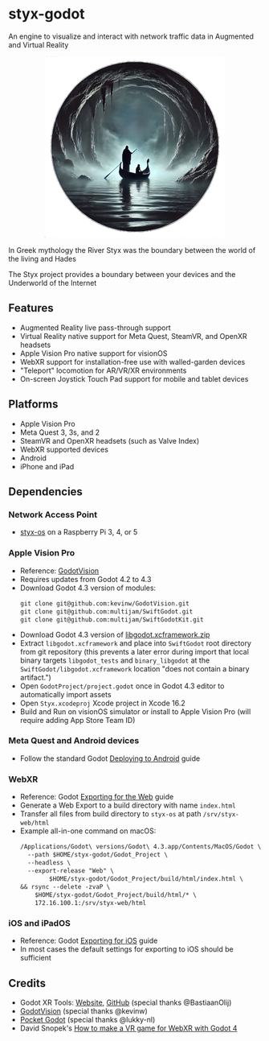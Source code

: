 # styx-godot

An engine to visualize and interact with network traffic data in Augmented and Virtual Reality

<div style="text-align:center;">
  <img src="docs/images/styx-360x360.png" alt="Styx Logo" width="360"/>
</div>

In Greek mythology the River Styx was the boundary between the world of the living and Hades

The Styx project provides a boundary between your devices and the Underworld of the Internet

## Features
- Augmented Reality live pass-through support
- Virtual Reality native support for Meta Quest, SteamVR, and OpenXR headsets
- Apple Vision Pro native support for visionOS
- WebXR support for installation-free use with walled-garden devices
- "Teleport" locomotion for AR/VR/XR environments
- On-screen Joystick Touch Pad support for mobile and tablet devices

## Platforms
- Apple Vision Pro
- Meta Quest 3, 3s, and 2
- SteamVR and OpenXR headsets (such as Valve Index)
- WebXR supported devices
- Android
- iPhone and iPad

## Dependencies

### Network Access Point
- [styx-os](https://github.com/Jigsaw-Studio/styx-os) on a Raspberry Pi 3, 4, or 5

### Apple Vision Pro
- Reference: [GodotVision](https://godot.vision/)
- Requires updates from Godot 4.2 to 4.3
- Download Godot 4.3 version of modules:
    ```
    git clone git@github.com:kevinw/GodotVision.git
    git clone git@github.com:multijam/SwiftGodot.git
    git clone git@github.com:multijam/SwiftGodotKit.git
    ```
- Download Godot 4.3 version of [libgodot.xcframework.zip](https://github.com/multijam/SwiftGodot/releases/download/4.3.0/libgodot.xcframework.zip)
- Extract `libgodot.xcframework` and place into `SwiftGodot` root directory from git repository (this prevents a later error during import that local binary targets `libgodot_tests` and `binary_libgodot` at the `SwiftGodot/libgodot.xcframework` location "does not contain a binary artifact.")
- Open `GodotProject/project.godot` once in Godot 4.3 editor to automatically import assets
- Open `Styx.xcodeproj` Xcode project in Xcode 16.2
- Build and Run on visionOS simulator or install to Apple Vision Pro (will require adding App Store Team ID)

### Meta Quest and Android devices
- Follow the standard Godot [Deploying to Android](https://docs.godotengine.org/en/stable/tutorials/xr/deploying_to_android.html) guide

### WebXR
- Reference: Godot [Exporting for the Web](https://docs.godotengine.org/en/stable/tutorials/export/exporting_for_web.html) guide
- Generate a Web Export to a build directory with name `index.html`
- Transfer all files from build directory to `styx-os` at path `/srv/styx-web/html`
- Example all-in-one command on macOS:
    ```
    /Applications/Godot\ versions/Godot\ 4.3.app/Contents/MacOS/Godot \
  	  --path $HOME/styx-godot/Godot_Project \
  	  --headless \
  	  --export-release "Web" \
            $HOME/styx-godot/Godot_Project/build/html/index.html \
    && rsync --delete -zvaP \
        $HOME/styx-godot/Godot_Project/build/html/* \
        172.16.100.1:/srv/styx-web/html
    ```

### iOS and iPadOS
- Reference: Godot [Exporting for iOS](https://docs.godotengine.org/en/stable/tutorials/export/exporting_for_ios.html) guide
- In most cases the default settings for exporting to iOS should be sufficient

## Credits
- Godot XR Tools: [Website](https://godotvr.github.io/godot-xr-tools/), [GitHub](https://github.com/GodotVR/godot-xr-tools) (special thanks @BastiaanOlij)
- [GodotVision](https://godot.vision/) (special thanks @kevinw)
- [Pocket Godot](https://github.com/lukky-nl/Pocket-Godot) (special thanks @lukky-nl)
- David Snopek's [How to make a VR game for WebXR with Godot 4](https://www.snopekgames.com/tutorial/2023/how-make-vr-game-webxr-godot-4)
